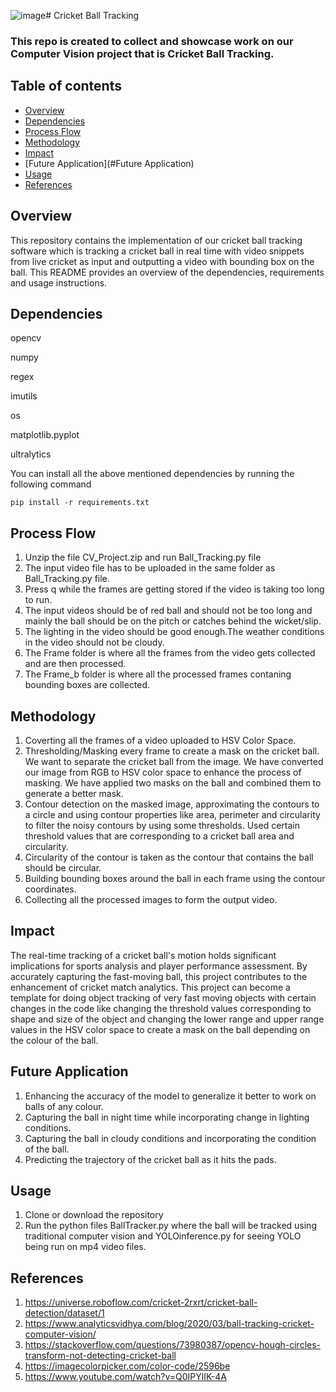 ![image](https://github.com/HarshSingh18/CV_Project/assets/145864657/c972ab77-ea3b-47d0-be84-c3a336326794)# Cricket Ball Tracking
### This repo is created to collect and showcase work on our Computer Vision project that is Cricket Ball Tracking.

## Table of contents
* [Overview](#overview)
* [Dependencies](#dependencies)
* [Process Flow](ProcessFlow)
* [Methodology](#Methodology)
* [Impact](#Impact)
* [Future Application](#Future Application)
* [Usage](#usage)
* [References](References)

## Overview
This repository contains the implementation of our cricket ball tracking software which is tracking a cricket ball in real time with video snippets from live cricket as input and outputting a video with bounding box on the ball. This README provides an overview of the dependencies, requirements and usage instructions.

## Dependencies

opencv

numpy

regex

imutils

os

matplotlib.pyplot

ultralytics

You can install all the above mentioned dependencies by running the following command
```
pip install -r requirements.txt
```


## Process Flow
1. Unzip the file CV_Project.zip and run Ball_Tracking.py file
2. The input video file has to be uploaded in the same folder as Ball_Tracking.py file.
3. Press q while the frames are getting stored if the video is taking too long to run.
4. The input videos should be of red ball and should not be too long and mainly the ball should be on the pitch or catches behind the wicket/slip.
5. The lighting in the video should be good enough.The weather conditions in the video should not be cloudy.
6. The Frame folder is where all the frames from the video gets collected and are then processed.
6. The Frame_b folder is where all the processed frames contaning bounding boxes are collected.
   
## Methodology
1. Coverting all the frames of a video uploaded to HSV Color Space.
2. Thresholding/Masking every frame to create a mask on the cricket ball. We want to separate the cricket ball from the image. We have converted our image from RGB    to HSV color space to enhance the process of masking. We have applied two masks on the ball and combined them to generate a better mask.
3. Contour detection on the masked image, approximating the contours to a circle and using contour properties like area, perimeter and circularity to filter the       noisy contours by using some thresholds. Used certain threshold values that are corresponding to a cricket ball area and circularity.
4. Circularity of the contour is taken as the contour that contains the ball should be circular.
5. Building bounding boxes around the ball in each frame using the contour coordinates.
6. Collecting all the processed images to form the output video.
   
## Impact 
The real-time tracking of a cricket ball's motion holds significant implications for sports analysis and player performance assessment. By accurately capturing the fast-moving ball, this project contributes to the enhancement of cricket match analytics. This project can become a template for doing object tracking of very fast moving objects with certain changes in the code like changing the threshold values corresponding to shape and size of the object and changing the lower range and upper range values in the HSV color space to create a mask on the ball depending on the colour of the ball. 

## Future Application
1. Enhancing the accuracy of the model to generalize it better to work on balls of any colour.
2. Capturing the ball in night time while incorporating change in lighting conditions.
3. Capturing the ball in cloudy conditions and incorporating the condition of the ball.
4. Predicting the trajectory of the cricket ball as it hits the pads.


## Usage
1. Clone or download the repository
2. Run the python files BallTracker.py where the ball will be tracked using traditional computer vision and YOLOinference.py for seeing YOLO being run on mp4 video files.

## References
1. https://universe.roboflow.com/cricket-2rxrt/cricket-ball-detection/dataset/1
2. https://www.analyticsvidhya.com/blog/2020/03/ball-tracking-cricket-computer-vision/
3. https://stackoverflow.com/questions/73980387/opencv-hough-circles-transform-not-detecting-cricket-ball
4. https://imagecolorpicker.com/color-code/2596be
5. https://www.youtube.com/watch?v=Q0IPYlIK-4A


